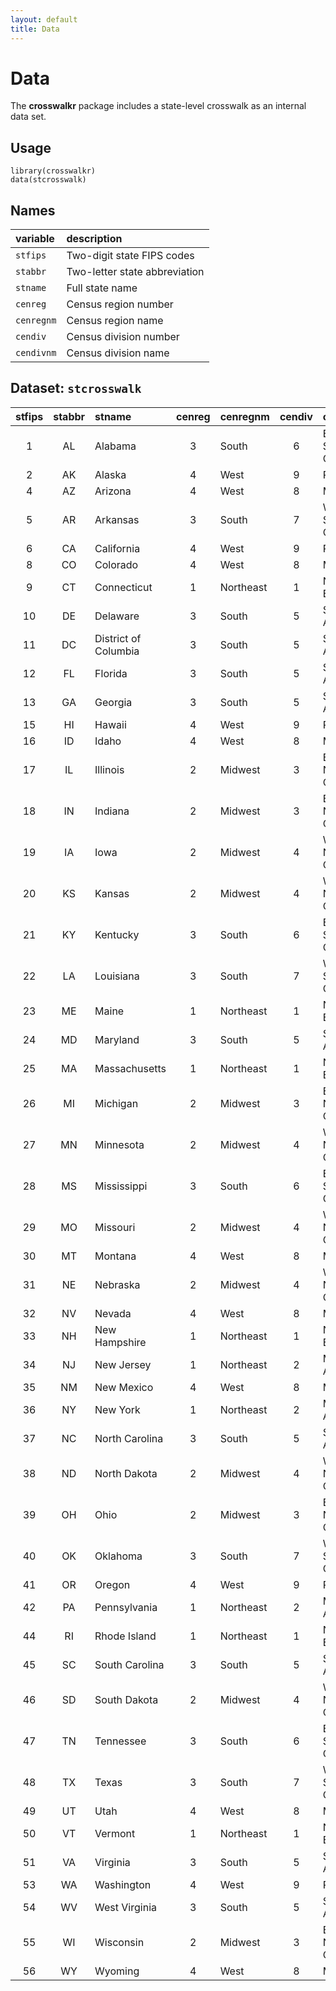 ```yaml
---
layout: default
title: Data
---
```


# Data

The **crosswalkr** package includes a state-level crosswalk as an
internal data set.

## Usage

```{r}
library(crosswalkr)
data(stcrosswalk)
```
## Names

|variable|description|  
|:-------|:----------|  
|`stfips`|Two-digit state FIPS codes|  
|`stabbr`|Two-letter state abbreviation|  
|`stname`|Full state name|  
|`cenreg`|Census region number|  
|`cenregnm`|Census region name|  
|`cendiv`|Census division number|  
|`cendivnm`|Census division name|  

## Dataset: `stcrosswalk`

|stfips|stabbr|stname|cenreg|cenregnm|cendiv|cendivnm|  
|:----:|:----:|:-----|:----:|:-------|:----:|:-------|  
|1|AL|Alabama|3| South|6| East South Central|  
|2|AK|Alaska|4|West|9|Pacific|  
|4|AZ|Arizona|4|West|8|Mountain|  
|5|AR|Arkansas|3|South|7|West South Central|  
|6|CA|California|4|West|9|Pacific|  
|8|CO|Colorado|4|West|8|Mountain|  
|9|CT|Connecticut|1|Northeast|1|New England|  
|10|DE|Delaware|3|South|5|South Atlantic|  
|11|DC|District of Columbia|3|South|5|South Atlantic|  
|12|FL|Florida|3|South|5|South Atlantic|  
|13|GA|Georgia|3|South|5|South Atlantic|  
|15|HI|Hawaii|4|West|9|Pacific|  
|16|ID|Idaho|4|West|8|Mountain|  
|17|IL|Illinois|2|Midwest|3|East North Central|  
|18|IN|Indiana|2|Midwest|3|East North Central|  
|19|IA|Iowa|2|Midwest|4|West North Central|  
|20|KS|Kansas|2|Midwest|4|West North Central|  
|21|KY|Kentucky|3|South|6|East South Central|  
|22|LA|Louisiana|3|South|7|West South Central|  
|23|ME|Maine|1|Northeast|1|New England|  
|24|MD|Maryland|3|South|5|South Atlantic|  
|25|MA|Massachusetts|1|Northeast|1|New England|  
|26|MI|Michigan|2|Midwest|3|East North Central|  
|27|MN|Minnesota|2|Midwest|4|West North Central|  
|28|MS|Mississippi|3|South|6|East South Central|  
|29|MO|Missouri|2|Midwest|4|West North Central|  
|30|MT|Montana|4|West|8|Mountain|  
|31|NE|Nebraska|2|Midwest|4|West North Central|  
|32|NV|Nevada|4|West|8|Mountain|  
|33|NH|New Hampshire|1|Northeast|1|New England|  
|34|NJ|New Jersey|1|Northeast|2|Middle Atlantic|  
|35|NM|New Mexico|4|West|8| Mountain|  
|36|NY|New York|1|Northeast|2|Middle Atlantic|  
|37|NC|North Carolina|3| South|5|South Atlantic|  
|38|ND|North Dakota|2|Midwest|4|West North Central|  
|39|OH|Ohio|2| Midwest|3|East North Central|  
|40|OK|Oklahoma|3|South|7|West South Central|  
|41|OR|Oregon|4|West|9|Pacific|  
|42|PA|Pennsylvania|1|Northeast|2|Middle Atlantic|  
|44|RI|Rhode Island|1|Northeast|1|New England|  
|45|SC|South Carolina|3|South|5|South Atlantic|  
|46|SD|South Dakota|2|Midwest|4|West North Central|  
|47|TN|Tennessee|3| South|6|East South Central|  
|48|TX|Texas|3|South|7|West South Central|  
|49|UT|Utah|4|West|8|Mountain|  
|50|VT|Vermont|1|Northeast|1|New England|  
|51|VA|Virginia|3|South|5|South Atlantic|  
|53|WA|Washington|4|West|9|Pacific|  
|54|WV|West Virginia|3|South|5|South Atlantic|  
|55|WI|Wisconsin|2|Midwest|3|East North Central|  
|56|WY|Wyoming|4|West|8| Mountain|  


